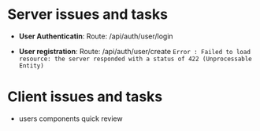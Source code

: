 # Server issues and tasks
- **User Authenticatin**:
  Route: /api/auth/user/login

- **User  registration**: 
  Route: /api/auth/user/create
  `Error : Failed to load resource: the server responded with a status of 422 (Unprocessable Entity)`

# Client issues and tasks
- users components quick review
